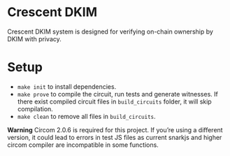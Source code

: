 # Crescent DKIM
Crescent DKIM system is designed for verifying on-chain ownership by DKIM with privacy.

# Setup
- `make init` to install dependencies.
- `make prove` to compile the circuit, run tests and generate witnesses. If there exist compiled circuit files in `build_circuits` folder, it will skip compilation.
- `make clean` to remove all files in `build_circuits`.

**Warning**
Circom 2.0.6 is required for this project. If you’re using a different version, it could lead to errors in test JS files as current snarkjs and higher circom compiler are incompatible in some functions.